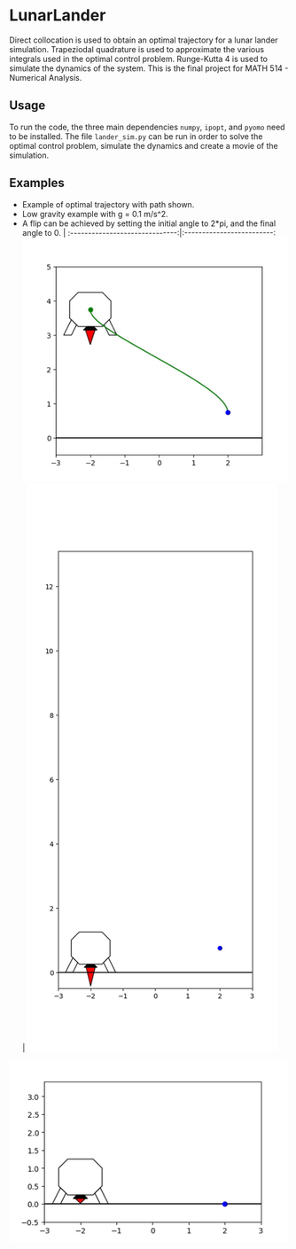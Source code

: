 # LunarLander
Direct collocation is used to obtain an optimal trajectory for a lunar lander simulation. Trapeziodal quadrature is used to approximate the various integrals used in the optimal control problem. Runge-Kutta 4 is used to simulate the dynamics of the system. This is the final project for MATH 514 - Numerical Analysis.

## Usage
To run the code, the three main dependencies `numpy`, `ipopt`, and `pyomo` need to be installed. The file `lander_sim.py` can be run in order to solve the optimal control problem, simulate the dynamics and create a movie of the simulation.

## Examples
- Example of optimal trajectory with path shown.
- Low gravity example with g = 0.1 m/s^2.
- A flip can be achieved by setting the initial angle to 2\*pi, and the final angle to 0.
                                |
:------------------------------:|:-------------------------:
![](movies/gifs/show_traj.gif)  |  ![](movies/gifs/flip.gif)



![](movies/gifs/low_grav.gif)


